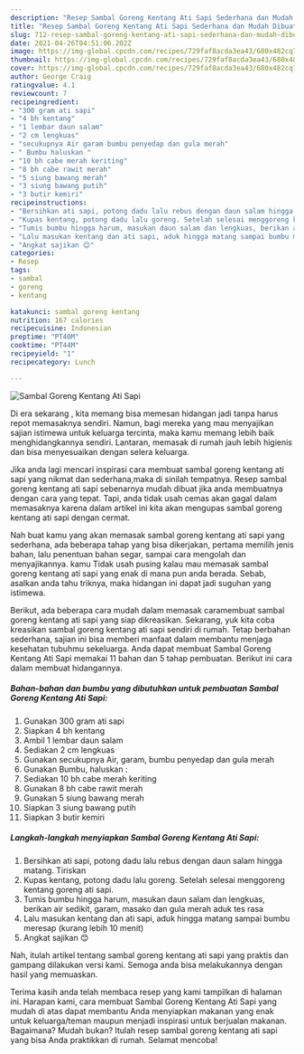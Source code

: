 ```yaml
---
description: "Resep Sambal Goreng Kentang Ati Sapi Sederhana dan Mudah Dibuat"
title: "Resep Sambal Goreng Kentang Ati Sapi Sederhana dan Mudah Dibuat"
slug: 712-resep-sambal-goreng-kentang-ati-sapi-sederhana-dan-mudah-dibuat
date: 2021-04-26T04:51:06.202Z
image: https://img-global.cpcdn.com/recipes/729faf8acda3ea43/680x482cq70/sambal-goreng-kentang-ati-sapi-foto-resep-utama.jpg
thumbnail: https://img-global.cpcdn.com/recipes/729faf8acda3ea43/680x482cq70/sambal-goreng-kentang-ati-sapi-foto-resep-utama.jpg
cover: https://img-global.cpcdn.com/recipes/729faf8acda3ea43/680x482cq70/sambal-goreng-kentang-ati-sapi-foto-resep-utama.jpg
author: George Craig
ratingvalue: 4.1
reviewcount: 7
recipeingredient:
- "300 gram ati sapi"
- "4 bh kentang"
- "1 lembar daun salam"
- "2 cm lengkuas"
- "secukupnya Air garam bumbu penyedap dan gula merah"
- " Bumbu haluskan "
- "10 bh cabe merah keriting"
- "8 bh cabe rawit merah"
- "5 siung bawang merah"
- "3 siung bawang putih"
- "3 butir kemiri"
recipeinstructions:
- "Bersihkan ati sapi, potong dadu lalu rebus dengan daun salam hingga matang. Tiriskan"
- "Kupas kentang, potong dadu lalu goreng. Setelah selesai menggoreng kentang goreng ati sapi."
- "Tumis bumbu hingga harum, masukan daun salam dan lengkuas, berikan air sedikit, garam, masako dan gula merah aduk tes rasa"
- "Lalu masukan kentang dan ati sapi, aduk hingga matang sampai bumbu meresap (kurang lebih 10 menit)"
- "Angkat sajikan 😊"
categories:
- Resep
tags:
- sambal
- goreng
- kentang

katakunci: sambal goreng kentang 
nutrition: 167 calories
recipecuisine: Indonesian
preptime: "PT40M"
cooktime: "PT44M"
recipeyield: "1"
recipecategory: Lunch

---
```



![Sambal Goreng Kentang Ati Sapi](https://img-global.cpcdn.com/recipes/729faf8acda3ea43/680x482cq70/sambal-goreng-kentang-ati-sapi-foto-resep-utama.jpg)

Di era  sekarang , kita memang bisa memesan hidangan jadi tanpa harus repot memasaknya sendiri. Namun, bagi mereka yang mau menyajikan sajian istimewa untuk keluarga tercinta, maka kamu memang lebih baik menghidangkannya sendiri. Lantaran, memasak di rumah jauh lebih higienis dan bisa menyesuaikan dengan selera keluarga.

Jika anda lagi mencari inspirasi cara membuat sambal goreng kentang ati sapi yang nikmat dan sederhana,maka di sinilah tempatnya. Resep sambal goreng kentang ati sapi  sebenarnya mudah dibuat jika anda membuatnya dengan cara yang tepat. Tapi, anda tidak usah cemas akan gagal dalam memasaknya 
karena dalam artikel ini kita akan mengupas sambal goreng kentang ati sapi dengan cermat.  



Nah buat kamu yang akan memasak sambal goreng kentang ati sapi yang sederhana, ada beberapa tahap yang bisa dikerjakan, pertama memilih jenis bahan, lalu penentuan bahan segar, sampai cara mengolah dan menyajikannya. kamu Tidak usah pusing kalau mau memasak sambal goreng kentang ati sapi yang enak di mana pun anda berada. Sebab, asalkan anda  tahu triknya, maka hidangan ini dapat jadi suguhan yang istimewa.

Berikut, ada beberapa cara mudah dalam memasak caramembuat sambal goreng kentang ati sapi yang siap dikreasikan. Sekarang, yuk kita coba kreasikan sambal goreng kentang ati sapi sendiri di rumah. Tetap berbahan sederhana, sajian ini bisa memberi manfaat dalam membantu menjaga kesehatan tubuhmu sekeluarga. Anda dapat membuat Sambal Goreng Kentang Ati Sapi memakai 11 bahan dan 5 tahap pembuatan. Berikut ini cara dalam membuat hidangannya.

<!--inarticleads1-->

##### Bahan-bahan dan bumbu yang dibutuhkan untuk pembuatan Sambal Goreng Kentang Ati Sapi:

1. Gunakan 300 gram ati sapi
1. Siapkan 4 bh kentang
1. Ambil 1 lembar daun salam
1. Sediakan 2 cm lengkuas
1. Gunakan secukupnya Air, garam, bumbu penyedap dan gula merah
1. Gunakan  Bumbu, haluskan :
1. Sediakan 10 bh cabe merah keriting
1. Gunakan 8 bh cabe rawit merah
1. Gunakan 5 siung bawang merah
1. Siapkan 3 siung bawang putih
1. Siapkan 3 butir kemiri




<!--inarticleads2-->

##### Langkah-langkah menyiapkan Sambal Goreng Kentang Ati Sapi:

1. Bersihkan ati sapi, potong dadu lalu rebus dengan daun salam hingga matang. Tiriskan
1. Kupas kentang, potong dadu lalu goreng. Setelah selesai menggoreng kentang goreng ati sapi.
1. Tumis bumbu hingga harum, masukan daun salam dan lengkuas, berikan air sedikit, garam, masako dan gula merah aduk tes rasa
1. Lalu masukan kentang dan ati sapi, aduk hingga matang sampai bumbu meresap (kurang lebih 10 menit)
1. Angkat sajikan 😊




Nah, itulah artikel tentang  sambal goreng kentang ati sapi  yang praktis dan gampang dilakukan versi kami. Semoga anda bisa melakukannya dengan hasil yang memuaskan. 

Terima kasih anda telah membaca resep yang kami tampilkan di halaman ini. Harapan kami, cara membuat  Sambal Goreng Kentang Ati Sapi yang mudah di atas dapat membantu Anda menyiapkan makanan yang enak untuk keluarga/teman maupun menjadi inspirasi untuk berjualan makanan. Bagaimana? Mudah bukan? Itulah resep sambal goreng kentang ati sapi yang bisa Anda praktikkan di rumah. Selamat mencoba!

